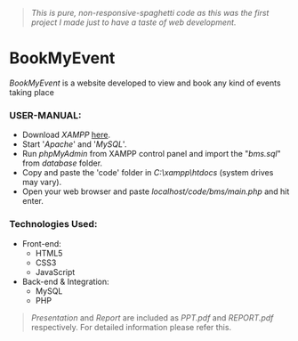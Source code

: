 >   *This is pure, non-responsive-spaghetti code as this was the first project I made just to have a taste of web development.*

# BookMyEvent

*BookMyEvent* is a website developed to view and book any kind of events taking place 

### USER-MANUAL:

* Download *XAMPP* [here](https://www.apachefriends.org/download.html "XAMPP").
* Start '*Apache*' and '*MySQL*'.
* Run *phpMyAdmin* from XAMPP control panel and import the "*bms.sql*" from *database* folder.
* Copy and paste the 'code' folder in *C:\xampp\htdocs* (system drives may vary).
* Open your web browser and paste *localhost/code/bms/main.php* and hit enter.

### Technologies Used:

* Front-end:
    * HTML5
    * CSS3
    * JavaScript
* Back-end & Integration:
    * MySQL
    * PHP

>   *Presentation* and *Report* are included as *PPT.pdf* and *REPORT.pdf* respectively. For detailed information please refer this.